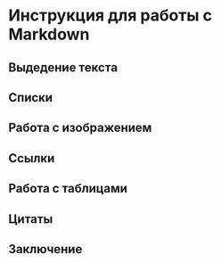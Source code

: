 # Инструкция для работы с Markdown

## Выдедение текста

## Списки

## Работа с изображением

## Ссылки

## Работа с таблицами

## Цитаты

## Заключение

